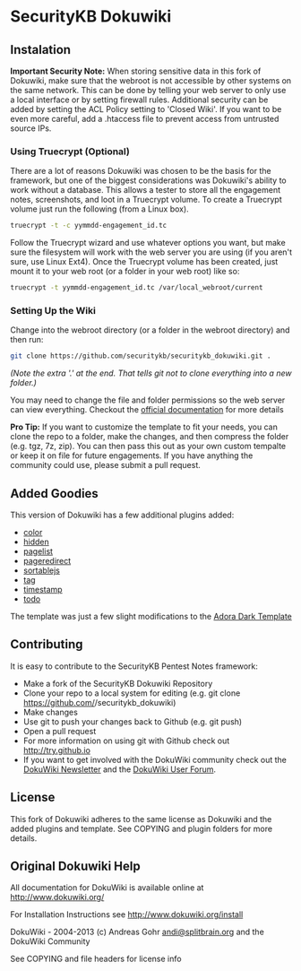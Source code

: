 SecurityKB Dokuwiki
===================

Instalation
---
**Important Security Note:** When storing sensitive data in this fork of Dokuwiki, make sure that the webroot is not accessible by other systems on the same network. This can be done by telling your web server to only use a local interface or by setting firewall rules. Additional security can be added by setting the ACL Policy setting to 'Closed Wiki'. If you want to be even more careful, add a .htaccess file to prevent access from untrusted source IPs.

### Using Truecrypt (Optional)
There are a lot of reasons Dokuwiki was chosen to be the basis for the framework, but one of the biggest considerations was Dokuwiki's ability to work without a database. This allows a tester to store all the engagement notes, screenshots, and loot in a Truecrypt volume. To create a Truecrypt volume just run the following (from a Linux box).
```bash
truecrypt -t -c yymmdd-engagement_id.tc
```
Follow the Truecrypt wizard and use whatever options you want, but make sure the filesystem will work with the web server you are using (if you aren't sure, use Linux Ext4). Once the Truecrypt volume has been created, just mount it to your web root (or a folder in your web root) like so:
```bash
truecrypt -t yymmdd-engagement_id.tc /var/local_webroot/current
```

### Setting Up the Wiki
Change into the webroot directory (or a folder in the webroot directory) and then run:
```bash
git clone https://github.com/securitykb/securitykb_dokuwiki.git .
```
*(Note the extra '.' at the end. That tells git not to clone everything into a new folder.)*

You may need to change the file and folder permissions so the web server can view everything. Checkout the [official documentation][1] for more details 

**Pro Tip:** If you want to customize the template to fit your needs, you can clone the repo to a folder, make the changes, and then compress the folder (e.g. tgz, 7z, zip). You can then pass this out as your own custom tempalte or keep it on file for future engagements. If you have anything the community could use, please submit a pull request.

Added Goodies
---
This version of Dokuwiki has a few additional plugins added:
* [color]
* [hidden]
* [pagelist]
* [pageredirect]
* [sortablejs]
* [tag]
* [timestamp]
* [todo]

The template was just a few slight modifications to the [Adora Dark Template]



Contributing
---
It is easy to contribute to the SecurityKB Pentest Notes framework:
* Make a fork of the SecurityKB Dokuwiki Repository
* Clone your repo to a local system for editing (e.g. git clone https://github.com/<your name>/securitykb_dokuwiki)
* Make changes
* Use git to push your changes back to Github (e.g. git push)
* Open a pull request
* For more information on using git with Github check out http://try.github.io
* If you want to get involved with the DokuWiki community check out the [DokuWiki Newsletter] and the [DokuWiki User Forum].


License
---
This fork of Dokuwiki adheres to the same license as Dokuwiki and the added plugins and template. See COPYING and plugin folders for more details.



Original Dokuwiki Help
---
All documentation for DokuWiki is available online at http://www.dokuwiki.org/

For Installation Instructions see http://www.dokuwiki.org/install

DokuWiki - 2004-2013 (c) Andreas Gohr <andi@splitbrain.org> and the DokuWiki Community

See COPYING and file headers for license info


[Adora Dark Template]: https://www.dokuwiki.org/template:adoradark
[Dokuwiki Newsletter]: https://www.dokuwiki.org/newsletter
[DokuWiki User Forum]: https://forum.dokuwiki.org/
[color]: https://www.dokuwiki.org/plugin:color
[hidden]: https://www.dokuwiki.org/plugin:hidden
[pagelist]: https://www.dokuwiki.org/plugin:pagelist
[pageredirect]: https://www.dokuwiki.org/plugin:pageredirect
[sortablejs]: https://www.dokuwiki.org/plugin:sortablejs
[tag]: https://www.dokuwiki.org/plugin:tag
[timestamp]: https://www.dokuwiki.org/plugin:timestamp
[todo]: https://www.dokuwiki.org/plugin:todo
[1]: https://www.dokuwiki.org/install:permissions
